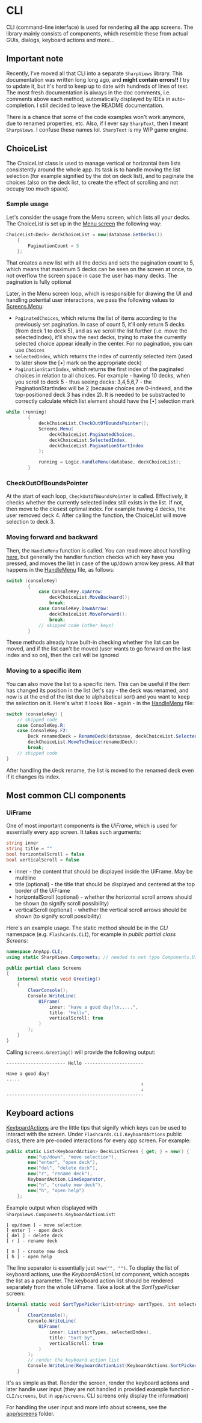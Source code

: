 # CLI #
CLI (command-line interface) is used for rendering all the app screens. The library mainly consists of components, which resemble these from actual GUIs, dialogs, keyboard actions and more...

## Important note ##
Recently, I've moved all that CLI into a separate `SharpViews` library. This documentation was written long long ago, and **might contain errors!!** I try to update it, but it's hard to keep up to date with hundreds of lines of text. The most fresh documentation is always in the doc comments, i.e. comments above each method, automatically displayed by IDEs in auto-completion. I still decided to leave the README documentation.

There is a chance that some of the code examples won't work anymore, due to renamed properties, etc. Also, if I ever say `SharpText`, then I meant `SharpViews`. I confuse these names lol. `SharpText` is my WIP game engine.

## ChoiceList ##
The ChoiceList class is used to manage vertical or horizontal item lists consistently around the whole app. Its task is to handle moving the list selection (for example signified by the dot on deck list), and to paginate the choices (also on the deck list, to create the effect of scrolling and not occupy too much space).

### Sample usage ###
Let's consider the usage from the Menu screen, which lists all your decks. The ChoiceList is set up in the [Menu screen](../app/screens/Menu.cs) the following way:
```cs
ChoiceList<Deck> deckChoiceList = new(database.GetDecks())
    {
        PaginationCount = 5
    };
```
That creates a new list with all the decks and sets the pagination count to 5, which means that maximum 5 decks can be seen on the screen at once, to not overflow the screen space in case the user has many decks. The pagination is fully optional

Later, in the Menu screen loop, which is responsible for drawing the UI and handling potential user interactions, we pass the following values to [Screens.Menu](screens/Menu.cs):

- `PaginatedChoices`, which returns the list of items according to the previously set pagination. In case of count 5, it'll only return 5 decks (from deck 1 to deck 5), and as we scroll the list further (i.e. move the selectedIndex), it'll show the next decks, trying to make the currently selected choice appear ideally in the center. For no pagination, you can use `Choices`
- `SelectedIndex`, which returns the index of currently selected item (used to later show the \[•\] mark on the appropriate deck)
- `PaginationStartIndex`, which returns the first index of the paginated choices in relation to all choices. For example - having 10 decks, when you scroll to deck 5 - thus seeing decks: 3,4,5,6,7 - the PaginationStartIndex will be 2 (because choices are 0-indexed, and the top-positioned deck 3 has index 2). It is needed to be substracted to correctly calculate which list element should have the \[•\] selection mark
```cs
while (running)
        {
            deckChoiceList.CheckOutOfBoundsPointer();
            Screens.Menu(
                deckChoiceList.PaginatedChoices,
                deckChoiceList.SelectedIndex,
                deckChoiceList.PaginationStartIndex
            );

            running = Logic.HandleMenu(database, deckChoiceList);
        }
```
### CheckOutOfBoundsPointer ###
At the start of each loop, `CheckOutOfBoundsPointer` is called. Effectively, it checks whether the currently selected index still exists in the list. If not, then move to the closest optimal index. For example having 4 decks, the user removed deck 4. After calling the function, the ChoiceList will move selection to deck 3.

### Moving forward and backward ###
Then, the `HandleMenu` function is called. You can read more about handling [here](../app/logic/controllers/), but generally the handler function checks which key have you pressed, and moves the list in case of the up/down arrow key press. All that happens in the [HandleMenu](../app/logic/controllers/Menu.cs) file, as follows:

```cs
switch (consoleKey)
        {
            case ConsoleKey.UpArrow:
                deckChoiceList.MoveBackward();
                break;
            case ConsoleKey.DownArrow:
                deckChoiceList.MoveForward();
                break;
            // skipped code (other keys)
        }
```
These methods already have built-in checking whether the list can be moved, and if the list can't be moved (user wants to go forward on the last index and so on), then the call will be ignored

### Moving to a specific item ###
You can also move the list to a specific item. This can be useful if the item has changed its position in the list (let's say - the deck was renamed, and now is at the end of the list due to alphabetical sort) and you want to keep the selection on it. Here's what it looks like - again - in the [HandleMenu](../app/logic/controllers/Menu.cs) file:
```cs
switch (consoleKey) {
    // skipped code
    case ConsoleKey.R:
    case ConsoleKey.F2:
        Deck renamedDeck = RenameDeck(database, deckChoiceList.SelectedChoice);
        deckChoiceList.MoveToChoice(renamedDeck);
        break;
    // skipped code
}
```
After handling the deck rename, the list is moved to the renamed deck even if it changes its index.

## Most common CLI components ##

### UiFrame ###
One of most important components is the *UiFrame*, which is used for essentially every app screen. It takes such arguments:
```cs
string inner
string title = ""
bool horizontalScroll = false
bool verticalScroll = false
```
- inner - the content that should be displayed inside the UiFrame. May be multiline
- title (optional) - the title that should be displayed and centered at the top border of the UiFrame
- horizontalScroll (optional) - whether the horizontal scroll arrows should be shown (to signify scroll possibility)
- verticalScroll (optional) - whether the vertical scroll arrows should be shown (to signify scroll possibility)

Here's an example usage. The static method should be in the *CLI* namespace (e.g. `Flashcards.CLI`), for example in *public partial class Screens*:
```cs
namespace AnyApp.CLI;
using static SharpViews.Components; // needed to not type Components.UiFrame each time

public partial class Screens 
{
    internal static void Greeting() 
    {
        ClearConsole();
        Console.WriteLine(
            UiFrame(
                inner: "Have a good day!\n.....",
                title: "Hello",
                verticalScroll: true
            )
        );
    }
}
```
Calling `Screens.Greeting()` will provide the following output:
```
---------------------- Hello ----------------------  

Have a good day!
.....
                                                  ↑
                                                  ↓
--------------------------------------------------- 
```

## Keyboard actions ##
[KeyboardActions](../SharpViews/KeyboardAction.cs) are the little tips that signify which keys can be used to interact with the screen. Under `Flashcards.CLI.KeyboardActions` public class, there are pre-coded interactions for every app screen. For example:
```cs
public static List<KeyboardAction> DeckListScreen { get; } = new() {
        new("up/down", "move selection"),
        new("enter", "open deck"),
        new("del", "delete deck"),
        new("r", "rename deck"),
        KeyboardAction.LineSeparator,
        new("n", "create new deck"),
        new("h", "open help")
    };
```
Example output when displayed with `SharpViews.Components.KeyboardActionList`:
```
[ up/down ] - move selection
[ enter ] - open deck
[ del ] - delete deck
[ r ] - rename deck

[ n ] - create new deck
[ h ] - open help
```
The line separator is essentially just `new("", "")`. To display the list of keyboard actions, use the *KeyboardActionList* component, which accepts the list as a parameter. The keyboard action list should be rendered separately from the whole UiFrame. Take a look at the *SortTypePicker* screen:
```cs
internal static void SortTypePicker(List<string> sortTypes, int selectedIndex)
    {
        ClearConsole();
        Console.WriteLine(
            UiFrame(
                inner: List(sortTypes, selectedIndex),
                title: "Sort by",
                verticalScroll: true
            )
        );
        // render the keyboard action list
        Console.WriteLine(KeyboardActionList(KeyboardActions.SortPickerScreen));
    }
```
It's as simple as that. Render the screen, render the keyboard actions and later handle user input (they are not handled in provided example function - `CLI/screens`, but in `app/screens`. CLI screens only display the information)

For handling the user input and more info about screens, see the [app/screens](../app/screens/) folder.
